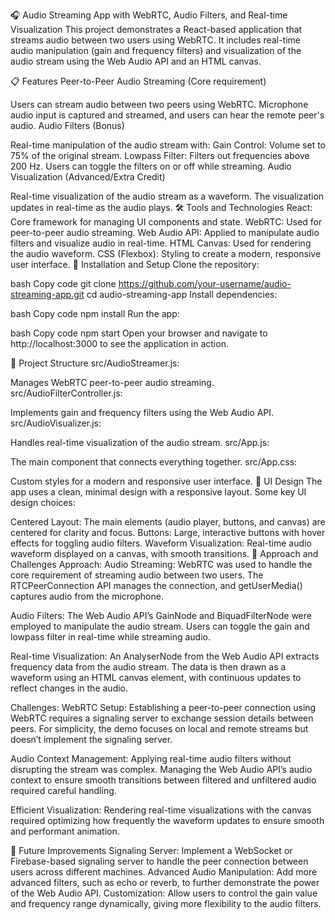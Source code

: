 🎧 Audio Streaming App with WebRTC, Audio Filters, and Real-time Visualization
This project demonstrates a React-based application that streams audio between two users using WebRTC. It includes real-time audio manipulation (gain and frequency filters) and visualization of the audio stream using the Web Audio API and an HTML canvas.

📋 Features
Peer-to-Peer Audio Streaming (Core requirement)

Users can stream audio between two peers using WebRTC.
Microphone audio input is captured and streamed, and users can hear the remote peer's audio.
Audio Filters (Bonus)

Real-time manipulation of the audio stream with:
Gain Control: Volume set to 75% of the original stream.
Lowpass Filter: Filters out frequencies above 200 Hz.
Users can toggle the filters on or off while streaming.
Audio Visualization (Advanced/Extra Credit)

Real-time visualization of the audio stream as a waveform.
The visualization updates in real-time as the audio plays.
🛠 Tools and Technologies
React: Core framework for managing UI components and state.
WebRTC: Used for peer-to-peer audio streaming.
Web Audio API: Applied to manipulate audio filters and visualize audio in real-time.
HTML Canvas: Used for rendering the audio waveform.
CSS (Flexbox): Styling to create a modern, responsive user interface.
🚀 Installation and Setup
Clone the repository:

bash
Copy code
git clone https://github.com/your-username/audio-streaming-app.git
cd audio-streaming-app
Install dependencies:

bash
Copy code
npm install
Run the app:

bash
Copy code
npm start
Open your browser and navigate to http://localhost:3000 to see the application in action.

🧩 Project Structure
src/AudioStreamer.js:

Manages WebRTC peer-to-peer audio streaming.
src/AudioFilterController.js:

Implements gain and frequency filters using the Web Audio API.
src/AudioVisualizer.js:

Handles real-time visualization of the audio stream.
src/App.js:

The main component that connects everything together.
src/App.css:

Custom styles for a modern and responsive user interface.
🎨 UI Design
The app uses a clean, minimal design with a responsive layout. Some key UI design choices:

Centered Layout: The main elements (audio player, buttons, and canvas) are centered for clarity and focus.
Buttons: Large, interactive buttons with hover effects for toggling audio filters.
Waveform Visualization: Real-time audio waveform displayed on a canvas, with smooth transitions.
🧪 Approach and Challenges
Approach:
Audio Streaming: WebRTC was used to handle the core requirement of streaming audio between two users. The RTCPeerConnection API manages the connection, and getUserMedia() captures audio from the microphone.

Audio Filters: The Web Audio API’s GainNode and BiquadFilterNode were employed to manipulate the audio stream. Users can toggle the gain and lowpass filter in real-time while streaming audio.

Real-time Visualization: An AnalyserNode from the Web Audio API extracts frequency data from the audio stream. The data is then drawn as a waveform using an HTML canvas element, with continuous updates to reflect changes in the audio.

Challenges:
WebRTC Setup: Establishing a peer-to-peer connection using WebRTC requires a signaling server to exchange session details between peers. For simplicity, the demo focuses on local and remote streams but doesn’t implement the signaling server.

Audio Context Management: Applying real-time audio filters without disrupting the stream was complex. Managing the Web Audio API’s audio context to ensure smooth transitions between filtered and unfiltered audio required careful handling.

Efficient Visualization: Rendering real-time visualizations with the canvas required optimizing how frequently the waveform updates to ensure smooth and performant animation.

📝 Future Improvements
Signaling Server: Implement a WebSocket or Firebase-based signaling server to handle the peer connection between users across different machines.
Advanced Audio Manipulation: Add more advanced filters, such as echo or reverb, to further demonstrate the power of the Web Audio API.
Customization: Allow users to control the gain value and frequency range dynamically, giving more flexibility to the audio filters.
